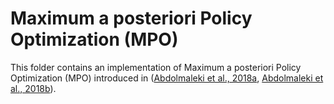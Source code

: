 # Maximum a posteriori Policy Optimization (MPO)

This folder contains an implementation of Maximum a posteriori Policy
Optimization (MPO) introduced in ([Abdolmaleki et al., 2018a],
[Abdolmaleki et al., 2018b]).

[Abdolmaleki et al., 2018a]: https://arxiv.org/pdf/1806.06920.pdf
[Abdolmaleki et al., 2018b]: https://arxiv.org/pdf/1812.02256.pdf
